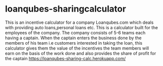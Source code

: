 # loanqubes-sharingcalculator
This is an incentive calculator for a company
Loanqubes.com which deals with providing auto loans,personal loans etc.
This is a calculator built for the employees of the company.
The company consists of 5-6 teams each having a captain.
When the captain enters the business done by the members of his team i.e customers interested in taking the loan, 
this calculator gives them the value of the incentives the team members will earn on the basis of the work done and 
also provides the share of profit for the captain
https://loanqubes-sharing-calc.herokuapp.com/
